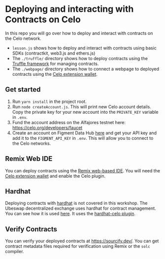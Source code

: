 # Deploying and interacting with Contracts on Celo

In this repo you will go over how to deploy and interact with contracts on the Celo network.

- `lesson.js` shows how to deploy and interact with contracts using basic SDKs (contractkit, web3.js and ethers.js)
- The `./truffle/` directory shows how to deploy contracts using the [Truffle framework](https://www.trufflesuite.com/truffle) for managing contracts.
- The `./webpage/` directory shows how to connect a webpage to deployed contracts using the [Celo extension wallet](https://chrome.google.com/webstore/detail/celoextensionwallet/kkilomkmpmkbdnfelcpgckmpcaemjcdh).

## Get started

1. Run `yarn install` in the project root.
2. Run `node createAccount.js`. This will print new Celo account details. Copy the private key for your new account into the `PRIVATE_KEY` variable in `.env`.
3. Fund the account address on the Alfajores testnet here: https://celo.org/developers/faucet
4. Create an account on Figment Data Hub [here](https://figment.io/datahub/celo/) and get your API key and add it to the `FIGMENT_API_KEY` in `.env`. This will allow you to connect to the Celo networks.

## Remix Web IDE

You can deploy contracts using the [Remix web-based IDE](https://remix.ethereum.org/). You will need the [Celo extension wallet](https://chrome.google.com/webstore/detail/celoextensionwallet/kkilomkmpmkbdnfelcpgckmpcaemjcdh) and enable the Celo plugin.

## Hardhat

Deploying contracts with [hardhat](https://hardhat.org/) is not covered in this workshop. The Ubeswap decentralized exchange uses hardhat for contract management. You can see how it is used [here](https://github.com/Ubeswap/ubeswap). It uses the [hardhat-celo plugin](https://github.com/Ubeswap/hardhat-celo).
## Verify Contracts

You can verify your deployed contracts at https://sourcify.dev/. You can get contract metadata files required for verification using Remix or the `solc` compiler.